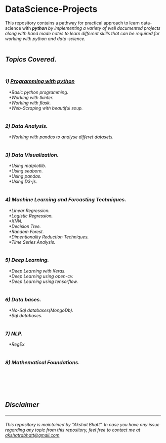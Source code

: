 # DataScience-Projects <br>
This repository contains a pathway for practical approach to learn data-science with <i><b>python</b><i> by implementing a variety of well documented projects along with hand made notes to learn different skills that can be required for working with python and data-science. <br><br>
## Topics Covered. <br><br>

### 1) <a href='https://github.com/akshatra/DataScience-Starter-Pack/tree/master/1.%20Python%20Projects'>Programming with python </a><br>
  &nbsp;&nbsp; *Basic python programming.<br>
  &nbsp;&nbsp; *Working with tkinter.<br>
  &nbsp;&nbsp; *Working with flask.<br>
  &nbsp;&nbsp; *Web-Scraping with beautiful soup.<br>
  <br>

### 2) Data Analysis.<br>
  &nbsp;&nbsp; *Working with pandas to analyse differet datasets.<br>
  <br>

### 3) Data Visualization.<br>
  &nbsp;&nbsp; *Using matplotlib.<br>
  &nbsp;&nbsp; *Using seaborn.<br>
  &nbsp;&nbsp; *Using pandas.<br>
  &nbsp;&nbsp; *Using D3-js.<br>
  <br>

### 4) Machine Learning and Forcasting Techniques.<br>
  &nbsp;&nbsp; *Linear Regression.<br>
  &nbsp;&nbsp; *Logistic Regression.<br>
  &nbsp;&nbsp; *KNN.<br>
  &nbsp;&nbsp; *Decision Tree.<br>
  &nbsp;&nbsp; *Random Forest.<br>
  &nbsp;&nbsp; *Dimentionality Reduction Techniques.<br>
  &nbsp;&nbsp; *Time Series Analysis.<br>
  <br>

### 5) Deep Learning. <br>
  &nbsp;&nbsp; *Deep Learning with Keras.<br>
  &nbsp;&nbsp; *Deep Learning using open-cv.<br>
  &nbsp;&nbsp; *Deep Learning using tensorflow.<br>
  <br>

### 6) Data bases. <br>
  &nbsp;&nbsp; *No-Sql databases(MongoDb).<br>
  &nbsp;&nbsp; *Sql databases.<br>
  <br>

### 7) NLP. <br>
  &nbsp;&nbsp; *RegEx.<br>
  <br>

### 8) Mathematical Foundations. <br>
 
  
  <br><br><br><br>
  ## Disclaimer <br><hr>
This repository is maintained by "Akshat Bhatt". In case you have any issue regarding any topic from this repository, feel free to contact me at akshatrabhatt@gmail.com
